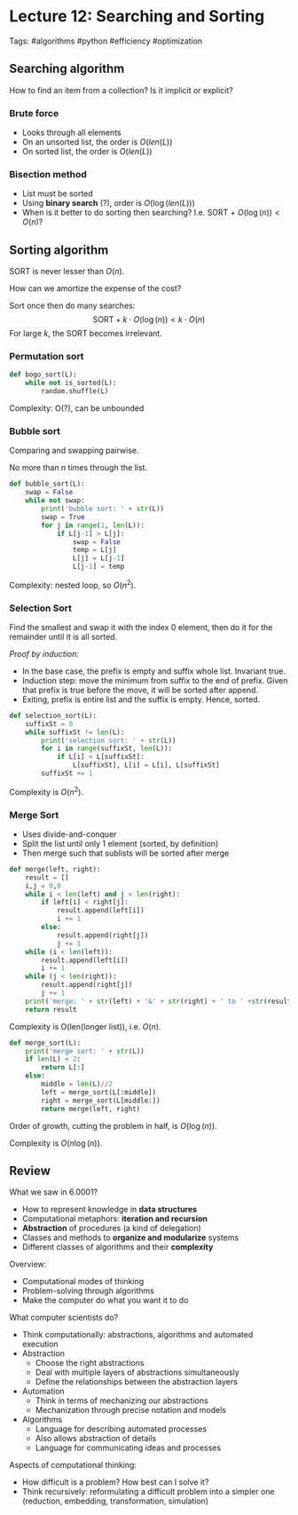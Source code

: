 # Lecture 12: Searching and Sorting

Tags: #algorithms #python #efficiency #optimization

## Searching algorithm

How to find an item from a collection? Is it implicit or explicit?

### Brute force

- Looks through all elements
- On an unsorted list, the order is $O(len(L))$
- On sorted list, the order is $O(len(L))$

### Bisection method

- List must be sorted
- Using **binary search** (?), order is $O(\log (len(L)))$
- When is it better to do sorting then searching? I.e. SORT + $O(\log(n)) < O(n)$? 

## Sorting algorithm

SORT is never lesser than $O(n)$.

How can we amortize the expense of the cost?

Sort once then do many searches:
$$
\text{SORT} + k \cdot O(\log(n)) < k \cdot O(n)
$$
For large $k$, the SORT becomes irrelevant.

### Permutation sort

```python
def bogo_sort(L):
    while not is_sorted(L):
        random.shuffle(L)
```

Complexity: O(?), can be unbounded

### Bubble sort

Comparing and swapping pairwise.

No more than $n$ times through the list.

```python
def bubble_sort(L):
    swap = False
    while not swap:
        print('bubble sort: ' + str(L))
        swap = True
        for j in range(1, len(L)):
            if L[j-1] > L[j]:
                swap = False
                temp = L[j]
                L[j] = L[j-1]
                L[j-1] = temp
```

Complexity: nested loop, so $O(n^2)$.

### Selection Sort

Find the smallest and swap it with the index 0 element, then do it for the remainder until it is all sorted.

*Proof by induction:*

- In the base case, the prefix is empty and suffix whole list. Invariant true.
- Induction step: move the minimum from suffix to the end of prefix. Given that prefix is true before the move, it will be sorted after append.
- Exiting, prefix is entire list and the suffix is empty. Hence, sorted.

```python
def selection_sort(L):
    suffixSt = 0
    while suffixSt != len(L):
        print('selection sort: ' + str(L))
        for i in range(suffixSt, len(L)):
            if L[i] < L[suffixSt]:
                L[suffixSt], L[i] = L[i], L[suffixSt]
        suffixSt += 1
```

Complexity is $O(n^2)$.

### Merge Sort

- Uses divide-and-conquer
- Split the list until only 1 element (sorted, by definition)
- Then merge such that sublists will be sorted after merge

```python
def merge(left, right):
    result = []
    i,j = 0,0
    while i < len(left) and j < len(right):
        if left[i] < right[j]:
            result.append(left[i])
            i += 1
        else:
            result.append(right[j])
            j += 1
    while (i < len(left)):
        result.append(left[i])
        i += 1
    while (j < len(right)):
        result.append(right[j])
        j += 1
    print('merge: ' + str(left) + '&' + str(right) + ' to ' +str(result))
    return result
```

Complexity is O(len(longer list)), i.e. $O(n)$.

```python
def merge_sort(L):
    print('merge sort: ' + str(L))
    if len(L) < 2:
        return L[:]
    else:
        middle = len(L)//2
        left = merge_sort(L[:middle])
        right = merge_sort(L[middle:])
        return merge(left, right)
```

Order of growth, cutting the problem in half, is $O(\log(n))$.

Complexity is $O(n \log (n))$.

## Review

What we saw in 6.0001?

- How to represent knowledge in **data structures**
- Computational metaphors: **iteration and recursion**
- **Abstraction** of procedures (a kind of delegation)
- Classes and methods to **organize and modularize** systems
- Different classes of algorithms and their **complexity**

Overview:

- Computational modes of thinking
- Problem-solving through algorithms
- Make the computer do what you want it to do

What computer scientists do?

- Think computationally: abstractions, algorithms and automated execution
- Abstraction
  - Choose the right abstractions
  - Deal with multiple layers of abstractions simultaneously
  - Define the relationships between the abstraction layers
- Automation
  - Think in terms of mechanizing our abstractions
  - Mechanization through precise notation and models
- Algorithms
  - Language for describing automated processes
  - Also allows abstraction of details
  - Language for communicating ideas and processes

Aspects of computational thinking:

- How difficult is a problem? How best can I solve it?
- Think recursively: reformulating a difficult problem into a simpler one (reduction, embedding, transformation, simulation)
